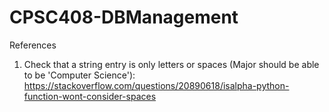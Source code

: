 # CPSC408-DBManagement

References
1. Check that a string entry is only letters or spaces (Major should be able to be 'Computer Science'): https://stackoverflow.com/questions/20890618/isalpha-python-function-wont-consider-spaces
